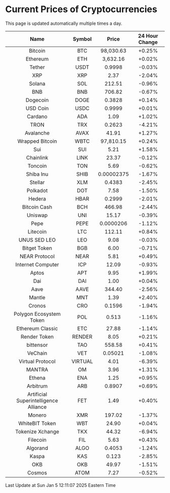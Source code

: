 # Current Prices of Cryptocurrencies
This page is updated automatically multiple times a day.

| Name | Symbol | Price | 24 Hour Change |
| :---: |:---:| :---: | :---: |
| Bitcoin | BTC | 98,030.63 | +0.25% |
| Ethereum | ETH | 3,632.16 | +0.02% |
| Tether | USDT | 0.9998 | -0.03% |
| XRP | XRP | 2.37 | -2.04% |
| Solana | SOL | 212.51 | -0.96% |
| BNB | BNB | 706.82 | -0.67% |
| Dogecoin | DOGE | 0.3828 | +0.14% |
| USD Coin | USDC | 0.9999 | +0.01% |
| Cardano | ADA | 1.09 | +1.02% |
| TRON | TRX | 0.2623 | -4.21% |
| Avalanche | AVAX | 41.91 | +1.27% |
| Wrapped Bitcoin | WBTC | 97,810.15 | +0.24% |
| Sui | SUI | 5.21 | +1.58% |
| Chainlink | LINK | 23.37 | -0.12% |
| Toncoin | TON | 5.69 | -0.62% |
| Shiba Inu | SHIB | 0.00002375 | -1.67% |
| Stellar | XLM | 0.4383 | -2.45% |
| Polkadot | DOT | 7.58 | -1.50% |
| Hedera | HBAR | 0.2999 | -2.01% |
| Bitcoin Cash | BCH | 466.98 | -2.44% |
| Uniswap | UNI | 15.17 | -0.39% |
| Pepe | PEPE | 0.0000206 | -1.12% |
| Litecoin | LTC | 112.11 | +0.84% |
| UNUS SED LEO | LEO | 9.08 | -0.03% |
| Bitget Token | BGB | 6.00 | -0.71% |
| NEAR Protocol | NEAR | 5.81 | +0.49% |
| Internet Computer | ICP | 12.09 | -0.93% |
| Aptos | APT | 9.95 | +1.99% |
| Dai | DAI | 1.00 | +0.04% |
| Aave | AAVE | 344.40 | -2.56% |
| Mantle | MNT | 1.39 | +2.40% |
| Cronos | CRO | 0.1596 | -1.94% |
| Polygon Ecosystem Token | POL | 0.513 | -1.16% |
| Ethereum Classic | ETC | 27.88 | -1.14% |
| Render Token | RENDER | 8.05 | +0.21% |
| bittensor | TAO | 558.58 | +0.41% |
| VeChain | VET | 0.05021 | -1.08% |
| Virtual Protocol | VIRTUAL | 4.01 | -6.39% |
| MANTRA | OM | 3.96 | +1.31% |
| Ethena | ENA | 1.25 | +0.95% |
| Arbitrum | ARB | 0.8907 | +0.69% |
| Artificial Superintelligence Alliance | FET | 1.49 | +0.40% |
| Monero | XMR | 197.02 | -1.37% |
| WhiteBIT Token | WBT | 24.90 | +0.04% |
| Tokenize Xchange | TKX | 44.32 | -6.94% |
| Filecoin | FIL | 5.63 | +0.43% |
| Algorand | ALGO | 0.4053 | -1.24% |
| Kaspa | KAS | 0.123 | -2.85% |
| OKB | OKB | 49.97 | -1.51% |
| Cosmos | ATOM | 7.27 | -0.52% |

Last Update at Sun Jan  5 12:11:07 2025 Eastern Time